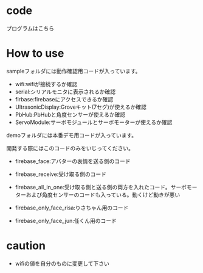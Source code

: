 # code
プログラムはこちら
# How to use

sampleフォルダには動作確認用コードが入っています。

* wifi:wifiが接続するか確認
* serial:シリアルモニタに表示されるか確認
* firbase:firebaseにアクセスできるか確認
* UltrasonicDisplay:Groveキット(7セグ)が使えるか確認
* PbHub:PbHubと角度センサーが使えるか確認
* ServoModule:サーボモジュールとサーボモーターが使えるか確認

demoフォルダには本番デモ用コードが入っています。

開発する際にはこのコードのみをいじってください。

* firebase_face:アバターの表情を送る側のコード
* firebase_receive:受け取る側のコード

* firebase_all_in_one:受け取る側と送る側の両方を入れたコード。サーボモーターおよび角度センサーのコードも入っている。動くけど動きが悪い

* firebase_only_face_risa:りさちゃん用のコード
* firebase_only_face_jun:任くん用のコード

# caution
* wifiの値を自分のものに変更して下さい